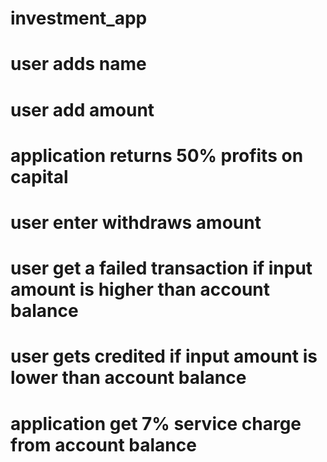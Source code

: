 # investment_app
# user adds name
# user add amount
# application returns 50% profits on capital
# user enter withdraws amount
# user get a failed transaction if input amount is higher than account balance
# user gets credited  if input amount is lower than account balance
# application get 7% service charge from account balance

